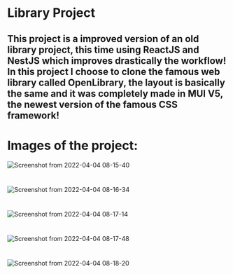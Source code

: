 # Library Project
## This project is a improved version of an old library project, this time using ReactJS and NestJS which improves drastically the workflow! In this project I choose to clone the famous web library called OpenLibrary, the layout is basically the same and it was completely made in MUI V5, the newest version of the famous CSS framework!

# Images of the project: 

![Screenshot from 2022-04-04 08-15-40](https://user-images.githubusercontent.com/60707892/161533229-fcd09f36-9af3-4982-be45-69780fae2236.png)
#
![Screenshot from 2022-04-04 08-16-34](https://user-images.githubusercontent.com/60707892/161533341-79e07f25-940e-47f9-95d7-d7d1b6b69a69.png)
#
![Screenshot from 2022-04-04 08-17-14](https://user-images.githubusercontent.com/60707892/161533475-35f43d86-8a68-43c6-98ee-34db64985056.png)
#
![Screenshot from 2022-04-04 08-17-48](https://user-images.githubusercontent.com/60707892/161533538-3a5de1fc-d6ee-43c3-abb0-1b9cd4a9e16d.png)
#
![Screenshot from 2022-04-04 08-18-20](https://user-images.githubusercontent.com/60707892/161533768-17a05a33-d630-4cb8-b558-40ea5ceb0227.png)
